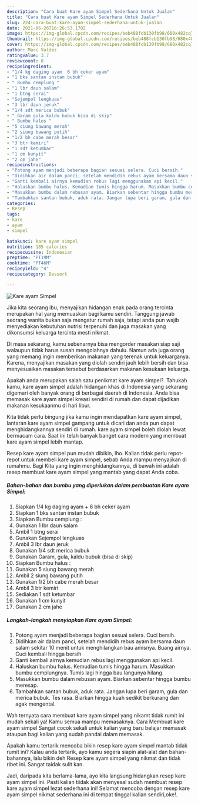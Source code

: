 ```yaml
---
description: "Cara buat Kare ayam Simpel Sederhana Untuk Jualan"
title: "Cara buat Kare ayam Simpel Sederhana Untuk Jualan"
slug: 224-cara-buat-kare-ayam-simpel-sederhana-untuk-jualan
date: 2021-06-26T16:26:53.170Z
image: https://img-global.cpcdn.com/recipes/beb488fcb130fb98/680x482cq70/kare-ayam-simpel-foto-resep-utama.jpg
thumbnail: https://img-global.cpcdn.com/recipes/beb488fcb130fb98/680x482cq70/kare-ayam-simpel-foto-resep-utama.jpg
cover: https://img-global.cpcdn.com/recipes/beb488fcb130fb98/680x482cq70/kare-ayam-simpel-foto-resep-utama.jpg
author: Marc Valdez
ratingvalue: 3.7
reviewcount: 8
recipeingredient:
- "1/4 kg daging ayam  6 bh ceker ayam"
- "1 bks santan instan bubuk"
- " Bumbu cemplung "
- "1 lbr daun salam"
- "1 btng serai"
- "Sejempol lengkuas"
- "3 lbr daun jeruk"
- "1/4 sdt merica bubuk"
- " Garam gula kaldu bubuk bisa di skip"
- " Bumbu halus "
- "5 siung bawang merah"
- "2 siung bawang putih"
- "1/2 bh cabe merah besar"
- "3 btr kemiri"
- "1 sdt ketumbar"
- "1 cm kunyit"
- "2 cm jahe"
recipeinstructions:
- "Potong ayam menjadi beberapa bagian sesuai selera. Cuci bersih."
- "Didihkan air dalam panci, setelah mendidih rebus ayam bersama daun salam sekitar 10 menit untuk menghilangkan bau amisnya. Buang airnya. Cuci kembali hingga bersih"
- "Ganti kembali airnya kemudian rebus lagi menggunakan api kecil."
- "Haluskan bumbu halus. Kemudian tumis hingga harum. Masukkan bumbu cemplungnya. Tumis lagi hingga bau langunya hilang."
- "Masukkan bumbu dalam rebusan ayam. Biarkan sebentar hingga bumbu meresap."
- "Tambahkan santan bubuk, aduk rata. Jangan lupa beri garam, gula dan merica bubuk. Tes rasa. Biarkan hingga kuah sedikit berkurang dan agak mengental."
categories:
- Resep
tags:
- kare
- ayam
- simpel

katakunci: kare ayam simpel 
nutrition: 185 calories
recipecuisine: Indonesian
preptime: "PT19M"
cooktime: "PT46M"
recipeyield: "4"
recipecategory: Dessert

---
```



![Kare ayam Simpel](https://img-global.cpcdn.com/recipes/beb488fcb130fb98/680x482cq70/kare-ayam-simpel-foto-resep-utama.jpg)

Jika kita seorang ibu, menyajikan hidangan enak pada orang tercinta merupakan hal yang memuaskan bagi kamu sendiri. Tanggung jawab seorang  wanita bukan saja mengatur rumah saja, tetapi anda pun wajib menyediakan kebutuhan nutrisi terpenuhi dan juga masakan yang dikonsumsi keluarga tercinta mesti nikmat.

Di masa  sekarang, kamu sebenarnya bisa mengorder masakan siap saji walaupun tidak harus susah mengolahnya dahulu. Namun ada juga orang yang memang ingin memberikan makanan yang terenak untuk keluarganya. Karena, menyajikan masakan yang diolah sendiri jauh lebih bersih dan bisa menyesuaikan masakan tersebut berdasarkan makanan kesukaan keluarga. 



Apakah anda merupakan salah satu penikmat kare ayam simpel?. Tahukah kamu, kare ayam simpel adalah hidangan khas di Indonesia yang sekarang digemari oleh banyak orang di berbagai daerah di Indonesia. Anda bisa memasak kare ayam simpel kreasi sendiri di rumah dan dapat dijadikan makanan kesukaanmu di hari libur.

Kita tidak perlu bingung jika kamu ingin mendapatkan kare ayam simpel, lantaran kare ayam simpel gampang untuk dicari dan anda pun dapat menghidangkannya sendiri di rumah. kare ayam simpel boleh diolah lewat bermacam cara. Saat ini telah banyak banget cara modern yang membuat kare ayam simpel lebih mantap.

Resep kare ayam simpel pun mudah dibikin, lho. Kalian tidak perlu repot-repot untuk membeli kare ayam simpel, sebab Anda mampu menyajikan di rumahmu. Bagi Kita yang ingin menghidangkannya, di bawah ini adalah resep membuat kare ayam simpel yang mantab yang dapat Anda coba.

<!--inarticleads1-->

##### Bahan-bahan dan bumbu yang diperlukan dalam pembuatan Kare ayam Simpel:

1. Siapkan 1/4 kg daging ayam + 6 bh ceker ayam
1. Siapkan 1 bks santan instan bubuk
1. Siapkan  Bumbu cemplung :
1. Gunakan 1 lbr daun salam
1. Ambil 1 btng serai
1. Gunakan Sejempol lengkuas
1. Ambil 3 lbr daun jeruk
1. Gunakan 1/4 sdt merica bubuk
1. Gunakan  Garam, gula, kaldu bubuk (bisa di skip)
1. Siapkan  Bumbu halus :
1. Gunakan 5 siung bawang merah
1. Ambil 2 siung bawang putih
1. Gunakan 1/2 bh cabe merah besar
1. Ambil 3 btr kemiri
1. Sediakan 1 sdt ketumbar
1. Gunakan 1 cm kunyit
1. Gunakan 2 cm jahe




<!--inarticleads2-->

##### Langkah-langkah menyiapkan Kare ayam Simpel:

1. Potong ayam menjadi beberapa bagian sesuai selera. Cuci bersih.
1. Didihkan air dalam panci, setelah mendidih rebus ayam bersama daun salam sekitar 10 menit untuk menghilangkan bau amisnya. Buang airnya. Cuci kembali hingga bersih
1. Ganti kembali airnya kemudian rebus lagi menggunakan api kecil.
1. Haluskan bumbu halus. Kemudian tumis hingga harum. Masukkan bumbu cemplungnya. Tumis lagi hingga bau langunya hilang.
1. Masukkan bumbu dalam rebusan ayam. Biarkan sebentar hingga bumbu meresap.
1. Tambahkan santan bubuk, aduk rata. Jangan lupa beri garam, gula dan merica bubuk. Tes rasa. Biarkan hingga kuah sedikit berkurang dan agak mengental.




Wah ternyata cara membuat kare ayam simpel yang nikamt tidak rumit ini mudah sekali ya! Kamu semua mampu memasaknya. Cara Membuat kare ayam simpel Sangat cocok sekali untuk kalian yang baru belajar memasak ataupun bagi kalian yang sudah pandai dalam memasak.

Apakah kamu tertarik mencoba bikin resep kare ayam simpel mantab tidak rumit ini? Kalau anda tertarik, ayo kamu segera siapin alat-alat dan bahan-bahannya, lalu bikin deh Resep kare ayam simpel yang nikmat dan tidak ribet ini. Sangat taidak sulit kan. 

Jadi, daripada kita berlama-lama, ayo kita langsung hidangkan resep kare ayam simpel ini. Pasti kalian tiidak akan menyesal sudah membuat resep kare ayam simpel lezat sederhana ini! Selamat mencoba dengan resep kare ayam simpel nikmat sederhana ini di tempat tinggal kalian sendiri,oke!.


